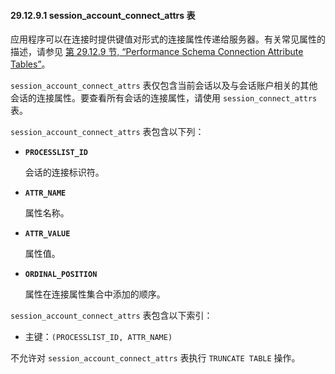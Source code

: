 #### 29.12.9.1 session_account_connect_attrs 表

应用程序可以在连接时提供键值对形式的连接属性传递给服务器。有关常见属性的描述，请参见 [第 29.12.9 节, “Performance Schema Connection Attribute Tables”](#section-29-12-9-performance-schema-connection-attribute-tables)。

`session_account_connect_attrs` 表仅包含当前会话以及与会话账户相关的其他会话的连接属性。要查看所有会话的连接属性，请使用 `session_connect_attrs` 表。

`session_account_connect_attrs` 表包含以下列：

- **`PROCESSLIST_ID`**
  
  会话的连接标识符。
  
- **`ATTR_NAME`**
  
  属性名称。
  
- **`ATTR_VALUE`**
  
  属性值。
  
- **`ORDINAL_POSITION`**
  
  属性在连接属性集合中添加的顺序。

`session_account_connect_attrs` 表包含以下索引：

- 主键：`(PROCESSLIST_ID, ATTR_NAME)`

不允许对 `session_account_connect_attrs` 表执行 `TRUNCATE TABLE` 操作。